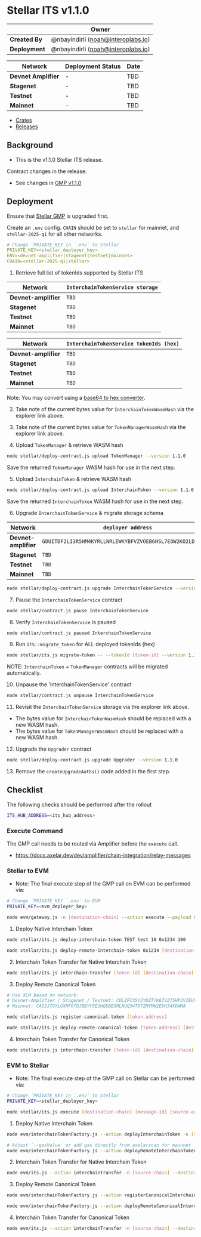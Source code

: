 # Stellar ITS v1.1.0

|                | **Owner**                            |
| -------------- | ------------------------------------ |
| **Created By** | @nbayindirli (noah@interoplabs.io)   |
| **Deployment** | @nbayindirli (noah@interoplabs.io)   |

| **Network**          | **Deployment Status** | **Date** |
| -------------------- | --------------------- | -------- |
| **Devnet Amplifier** | -                     | TBD      |
| **Stagenet**         | -                     | TBD      |
| **Testnet**          | -                     | TBD      |
| **Mainnet**          | -                     | TBD      |

- [Crates](https://crates.io/crates/stellar-interchain-token-service/1.1.0)
- [Releases](https://github.com/axelarnetwork/axelar-amplifier-stellar/releases/tag/stellar-interchain-token-service-v1.1.0)

## Background

- This is the v1.1.0 Stellar ITS release.

Contract changes in the release:

- See changes in [GMP v1.1.0](./2025-02-GMP-v1.1.0.md)

## Deployment

Ensure that [Stellar GMP](./2025-02-GMP-v1.1.0.md) is upgraded first.

Create an `.env` config. `CHAIN` should be set to `stellar` for mainnet, and `stellar-2025-q1` for all other networks.

```yaml
# Change `PRIVATE_KEY in `.env` to Stellar
PRIVATE_KEY=<stellar_deployer_key>
ENV=<devnet-amplifier|stagenet|testnet|mainnet>
CHAIN=<stellar-2025-q1|stellar>
```

1. Retrieve full list of tokenIds supported by Stellar ITS

| Network              | `InterchainTokenService storage`                           |
| -------------------- | ---------------------------------------------------------- |
| **Devnet-amplifier** | `TBD`                                                      | // TODO: ADD
| **Stagenet**         | `TBD`                                                      | // TODO: ADD
| **Testnet**          | `TBD`                                                      | // TODO: ADD
| **Mainnet**          | `TBD`                                                      | // TODO: ADD

| Network              | `InterchainTokenService tokenIds (hex)`                          |
| -------------------- | ---------------------------------------------------------- |
| **Devnet-amplifier** | `TBD`                                                      | // TODO: ADD
| **Stagenet**         | `TBD`                                                      | // TODO: ADD
| **Testnet**          | `TBD`                                                      | // TODO: ADD
| **Mainnet**          | `TBD`                                                      | // TODO: ADD

Note: You may convert using a [base64 to hex converter](https://cryptii.com/pipes/base64-to-hex).

2. Take note of the current bytes value for `InterchainTokenWasmHash` via the explorer link above.

3. Take note of the current bytes value for `TokenManagerWasmHash` via the explorer link above.

4. Upload `TokenManager` & retrieve WASM hash

```bash
node stellar/deploy-contract.js upload TokenManager --version 1.1.0
```

Save the returned `TokenManager` WASM hash for use in the next step.

5. Upload `InterchainToken` & retrieve WASM hash

```bash
node stellar/deploy-contract.js upload InterchainToken --version 1.1.0
```

Save the returned `InterchainToken` WASM hash for use in the next step.

6. Upgrade `InterchainTokenService` & migrate storage schema

| Network              | `deployer address`                                         |
| -------------------- | ---------------------------------------------------------- |
| **Devnet-amplifier** | `GDUITDF2LI3R5HM4KYRLLNRLEWKYBFVZVOEB6HSL7EOW2KO2LD6V4GPM` |
| **Stagenet**         | `TBD`                                                      | // TODO: ADD
| **Testnet**          | `TBD`                                                      | // TODO: ADD
| **Mainnet**          | `TBD`                                                      | // TODO: ADD

```bash
node stellar/deploy-contract.js upgrade InterchainTokenService --version 1.1.0 --migration-data '{"newTokenManagerWasmHash":"<bytes>","newInterchainTokenWasmHash":"<bytes>"}'
```

7. Pause the `InterchainTokenService` contract

```bash
node stellar/contract.js pause InterchainTokenService
```

8. Verify `InterchainTokenService` is paused

```bash
node stellar/contract.js paused InterchainTokenService
```

9. Run `ITS::migrate_token` for ALL deployed tokenIds (hex)

```bash
node stellar/its.js migrate-token -- --tokenId [token-id] --version 1.1.0
```

NOTE: `InterchainToken` + `TokenManager` contracts will be migrated automatically.

10. Unpause the 'InterchainTokenService' contract

```bash
node stellar/contract.js unpause InterchainTokenService
```

11. Revisit the `InterchainTokenService` storage via the explorer link above.

- The bytes value for `InterchainTokenWasmHash` should be replaced with a new WASM hash.
- The bytes value for `TokenManagerWasmHash` should be replaced with a new WASM hash.

12. Upgrade the `Upgrader` contract

```bash
node stellar/deploy-contract.js upgrade Upgrader --version 1.1.0
```

13. Remove the `createUpgradeAuths()` code added in the first step.

## Checklist

The following checks should be performed after the rollout

```bash
ITS_HUB_ADDRESS=<its_hub_address>
```

### Execute Command

The GMP call needs to be routed via Amplifier before the `execute` call.

- https://docs.axelar.dev/dev/amplifier/chain-integration/relay-messages

### Stellar to EVM

- Note: The final execute step of the GMP call on EVM can be performed via:

```bash
# Change `PRIVATE_KEY `.env` to EVM
PRIVATE_KEY=<evm_deployer_key>

node evm/gateway.js -n [destination-chain] --action execute --payload $PAYLOAD --sourceChain axelar --sourceAddress $ITS_HUB_ADDRESS --messageId [message-id] --destination [destination-address]
```

1. Deploy Native Interchain Token

```bash
node stellar/its.js deploy-interchain-token TEST test 18 0x1234 100

node stellar/its.js deploy-remote-interchain-token 0x1234 [destination-chain] --gas-amount 10000000
```

2. Interchain Token Transfer for Native Interchain Token

```bash
node stellar/its.js interchain-transfer [token-id] [destination-chain] [destination-address] [amount] --gas-amount 10000000
```

3. Deploy Remote Canonical Token

```bash
# Use XLM based on network:
# Devnet-Amplifier / Stagenet / Testnet: CDLZFC3SYJYDZT7K67VZ75HPJVIEUVNIXF47ZG2FB2RMQQVU2HHGCYSC
# Mainnet: CAS3J7GYLGXMF6TDJBBYYSE3HQ6BBSMLNUQ34T6TZMYMW2EVH34XOWMA

node stellar/its.js register-canonical-token [token-address]

node stellar/its.js deploy-remote-canonical-token [token-address] [destination-chain] --gas-amount 10000000
```

4. Interchain Token Transfer for Canonical Token

```bash
node stellar/its.js interchain-transfer [token-id] [destination-chain] [destination-address] [amount] --gas-amount 10000000
```

### EVM to Stellar

- Note: The final execute step of the GMP call on Stellar can be performed via:

```bash
# Change `PRIVATE_KEY in `.env` to Stellar
PRIVATE_KEY=<stellar_deployer_key>

node stellar/its.js execute [destination-chain] [message-id] [source-address] [payload]
```

1. Deploy Native Interchain Token

```bash
node evm/interchainTokenFactory.js --action deployInterchainToken -n [source-chain] --destinationChain $CHAIN --salt "salt" --name "test" --symbol "TEST" --decimals 18

# Adjust `--gasValue` or add gas directly from axelarscan for mainnet
node evm/interchainTokenFactory.js --action deployRemoteInterchainToken -n [source-chain] --destinationChain $CHAIN --salt "salt" --gasValue 1000000000000000000
```

2. Interchain Token Transfer for Native Interchain Token

```bash
node evm/its.js --action interchainTransfer -n [source-chain] --destinationChain $CHAIN --destinationAddress [encoded-recipient] --tokenId [token-id] --amount [amount]
```

3. Deploy Remote Canonical Token

```bash
node evm/interchainTokenFactory.js --action registerCanonicalInterchainToken -n [source-chain] --destinationChain $CHAIN --tokenAddress [token-address]

node evm/interchainTokenFactory.js --action deployRemoteCanonicalInterchainToken -n [source-chain] --destinationChain $CHAIN --tokenAddress [token-address] --gasValue 1000000000000000000
```

4. Interchain Token Transfer for Canonical Token

```bash
node evm/its.js --action interchainTransfer -n [source-chain] --destinationChain $CHAIN --destinationAddress [encoded-recipient] --tokenId [token-id] --amount [amount] --gasValue 1000000000000000000
```
